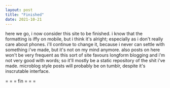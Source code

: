 ```yaml
---
layout: post
title: "Finished"
date: 2021-10-21
---
```

here we go, i now consider this site to be finished. i know that the formatting is iffy on mobile, but i think it's alright; especially as i don't really care about phones. i'll continue to change it, because i never can settle with something i've made, but it's not on my mind anymore. also posts on here won't be very frequent as this sort of site favours longform blogging and i'm not very good with words; so it'll mostly be a static repository of the shit i've made. microblog style posts will probably be on tumblr, despite it's inscrutable interface.

= = = fin = = =